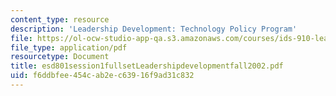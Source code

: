 ```yaml
---
content_type: resource
description: 'Leadership Development: Technology Policy Program'
file: https://ol-ocw-studio-app-qa.s3.amazonaws.com/courses/ids-910-leadership-development-fall-2002/f6ddbfee454cab2ec63916f9ad31c832_esd801session1fullsetLeadershipdevelopmentfall2002.pdf
file_type: application/pdf
resourcetype: Document
title: esd801session1fullsetLeadershipdevelopmentfall2002.pdf
uid: f6ddbfee-454c-ab2e-c639-16f9ad31c832
---
```

